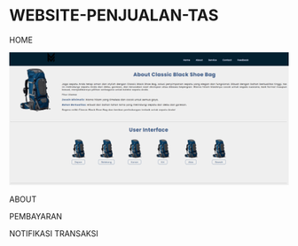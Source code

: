 # WEBSITE-PENJUALAN-TAS

HOME 
<p align="center">
  <img src="https://github.com/EzraNahumury/WEBSITE-PENJUALAN-TAS/blob/main/Abour-1.png">
</p>


ABOUT


PEMBAYARAN


NOTIFIKASI TRANSAKSI
